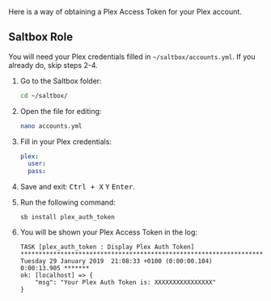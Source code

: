 Here is a way of obtaining a Plex Access Token for your Plex account.

## Saltbox Role

You will need your Plex credentials filled in `~/saltbox/accounts.yml`. If you already do, skip steps 2-4.

1. Go to the Saltbox folder:

    ```bash
    cd ~/saltbox/
    ```

2. Open the file for editing:

    ```bash
    nano accounts.yml
    ```

3. Fill in your Plex credentials:

    ```yaml
    plex:
      user:
      pass:
    ```

4. Save and exit: <kbd class="platform-all">Ctrl + X</kbd> <kbd class="platform-all">Y</kbd> <kbd class="platform-all">Enter</kbd>.

5. Run the following command:

    ```shell
    sb install plex_auth_token
    ```

6. You will be shown your Plex Access Token in the log:

    ```shell
    TASK [plex_auth_token : Display Plex Auth Token] 
    ***********************************************************************************
    Tuesday 29 January 2019  21:08:33 +0100 (0:00:00.104)       0:00:13.905 *******
    ok: [localhost] => {
        "msg": "Your Plex Auth Token is: XXXXXXXXXXXXXXXX"
    }
    ```
